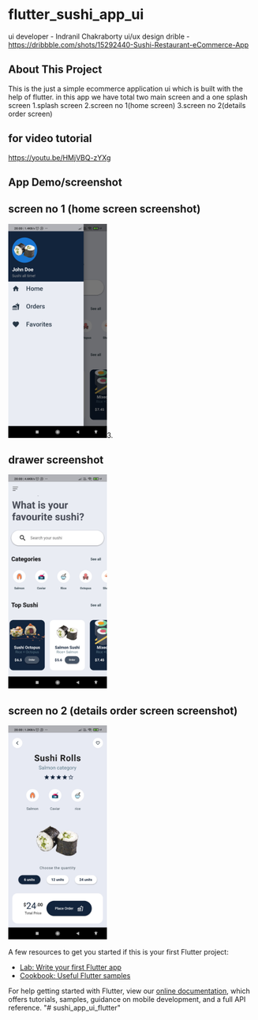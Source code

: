 # flutter_sushi_app_ui

ui developer - Indranil Chakraborty
ui/ux design drible - https://dribbble.com/shots/15292440-Sushi-Restaurant-eCommerce-App

## About This Project

This is the just a simple ecommerce application ui which is built with the help of flutter.
in this app we have total two main screen and a one splash screen
  1.splash screen
  2.screen no 1(home screen)
  3.screen no 2(details order screen)
  
 ## for video tutorial
 https://youtu.be/HMjVBQ-zYXg
  
## App Demo/screenshot

## screen no 1 (home screen screenshot)                                 
<img src="assets/final_app_screenshot/screen shot1.jpg" width=200>3.

## drawer screenshot
<img src="assets/final_app_screenshot/screen shot2.jpg" width=200>

## screen no 2 (details order screen screenshot)
<img src="assets/final_app_screenshot/screen shot3.jpg" width=200>


A few resources to get you started if this is your first Flutter project:

- [Lab: Write your first Flutter app](https://flutter.dev/docs/get-started/codelab)
- [Cookbook: Useful Flutter samples](https://flutter.dev/docs/cookbook)

For help getting started with Flutter, view our
[online documentation](https://flutter.dev/docs), which offers tutorials,
samples, guidance on mobile development, and a full API reference.
"# sushi_app_ui_flutter" 
